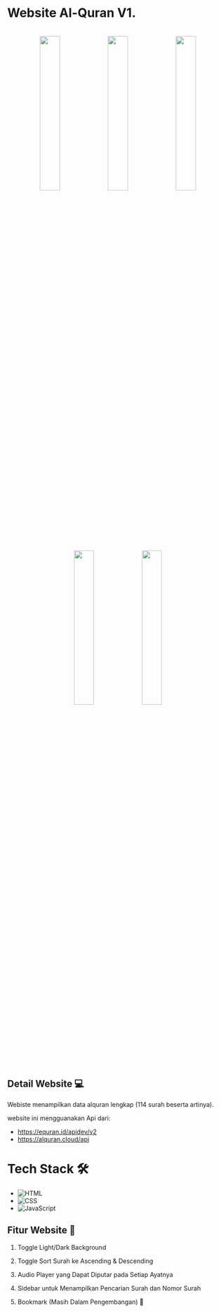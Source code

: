 # Website Al-Quran V1.
<br>
<div style="display:"flex" align="center" ">
<img src="https://github.com/anwarhakim31/Web-Al-Quran-JavaScript/assets/155529856/217375c6-fb13-40ba-ac3d-ad5fd224b98a" width=30% height=30%>
<img src="https://github.com/anwarhakim31/Web-Al-Quran-JavaScript/assets/155529856/e56bcdb9-78a3-40f4-8b82-09b7b0cc8112" width=30% height=30%>
<img src="https://github.com/anwarhakim31/Web-Al-Quran-JavaScript/assets/155529856/8aac2584-1570-4a22-99ee-2caf68d14b64" width=30% height=30%>
<img src="https://github.com/anwarhakim31/Web-Al-Quran-JavaScript/assets/155529856/b5d28ebf-752c-49be-a45a-b6dbb0f2c82a" width=30% height=30%>
<img src="https://github.com/anwarhakim31/Web-Al-Quran-JavaScript/assets/155529856/dc5a27a7-3f36-43d0-afe4-f9624dcd0936" width=30% height=30%>

</div>




## Detail Website 💻

Webiste menampilkan data alquran lengkap (114 surah beserta artinya). 

website ini mengguanakan Api dari:
- https://equran.id/apidev/v2
- https://alquran.cloud/api

# Tech Stack 🛠️
- ![HTML](https://img.shields.io/badge/-HTML-050f2c?style=flat&logo=HTML5)&nbsp;
- ![CSS](https://img.shields.io/badge/-CSS-050f2c?style=flat&logo=CSS3&logoColor=1572B6)&nbsp;
- ![JavaScript](https://img.shields.io/badge/-JavaScript-050f2c?style=flat&logo=javascript)&nbsp;


## Fitur Website 🌟

1. Toggle Light/Dark Background


2. Toggle Sort Surah ke Ascending & Descending 
  

3. Audio Player yang Dapat Diputar pada Setiap Ayatnya 

4. Sidebar untuk Menampilkan Pencarian Surah dan Nomor Surah 
 
5. Bookmark (Masih Dalam Pengembangan) 📌


